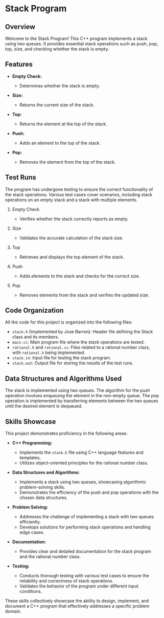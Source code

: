 # Stack Program

## Overview

Welcome to the Stack Program! This C++ program implements a stack using two queues. It provides essential stack operations such as push, pop, top, size, and checking whether the stack is empty.

## Features

- **Empty Check:**
  - Determines whether the stack is empty.

- **Size:**
  - Returns the current size of the stack.

- **Top:**
  - Returns the element at the top of the stack.

- **Push:**
  - Adds an element to the top of the stack.

- **Pop:**
  - Removes the element from the top of the stack.

## Test Runs

The program has undergone testing to ensure the correct functionality of the stack operations. Various test cases cover scenarios, including stack operations on an empty stack and a stack with multiple elements.

1. Empty Check
   - Verifies whether the stack correctly reports as empty.

2. Size
   - Validates the accurate calculation of the stack size.

3. Top
   - Retrieves and displays the top element of the stack.

4. Push
   - Adds elements to the stack and checks for the correct size.

5. Pop
   - Removes elements from the stack and verifies the updated size.

## Code Organization

All the code for this project is organized into the following files:

- `stack.h` (Implemented by Jose Barron): Header file defining the Stack class and its members.
- `main.cc`: Main program file where the stack operations are tested.
- `rational.h` and `rational.cc`: Files related to a rational number class, with `rational.h` being implemented.
- `stack.in`: Input file for testing the stack program.
- `stack.out`: Output file for storing the results of the test runs.

## Data Structures and Algorithms Used

The stack is implemented using two queues. The algorithm for the push operation involves enqueuing the element in the non-empty queue. The pop operation is implemented by transferring elements between the two queues until the desired element is dequeued.

## Skills Showcase

This project demonstrates proficiency in the following areas:

- **C++ Programming:**
  - Implements the `stack.h` file using C++ language features and templates.
  - Utilizes object-oriented principles for the rational number class.

- **Data Structures and Algorithms:**
  - Implements a stack using two queues, showcasing algorithmic problem-solving skills.
  - Demonstrates the efficiency of the push and pop operations with the chosen data structures.

- **Problem Solving:**
  - Addresses the challenge of implementing a stack with two queues efficiently.
  - Develops solutions for performing stack operations and handling edge cases.

- **Documentation:**
  - Provides clear and detailed documentation for the stack program and the rational number class.

- **Testing:**
  - Conducts thorough testing with various test cases to ensure the reliability and correctness of stack operations.
  - Validates the behavior of the program under different input conditions.

These skills collectively showcase the ability to design, implement, and document a C++ program that effectively addresses a specific problem domain.

